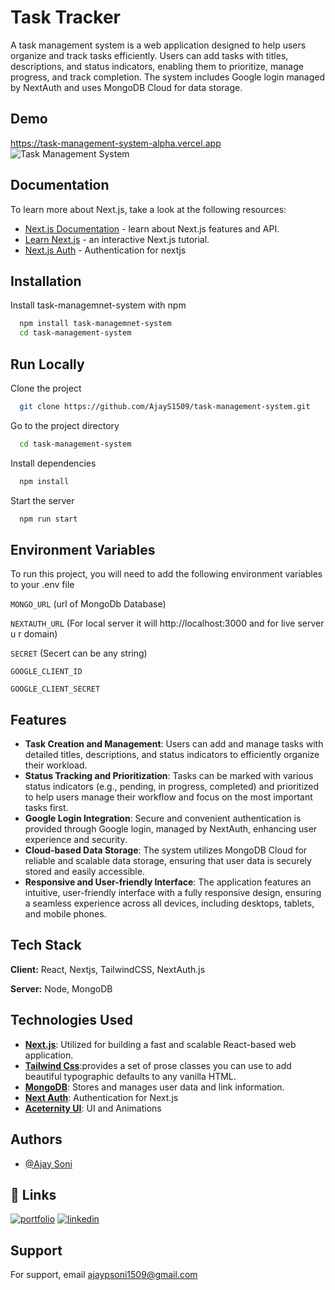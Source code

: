 
# Task Tracker

A task management system is a web application designed to help users organize and track tasks efficiently. Users can add tasks with titles, descriptions, and status indicators, enabling them to prioritize, manage progress, and track completion. The system includes Google login managed by NextAuth and uses MongoDB Cloud for data storage.


## Demo
https://task-management-system-alpha.vercel.app
![Task Management System](https://github.com/user-attachments/assets/674494a9-56ca-42c9-90e9-35367c82d3b6)

## Documentation
To learn more about Next.js, take a look at the following resources:

- [Next.js Documentation](https://nextjs.org/docs) - learn about Next.js features and API.
- [Learn Next.js](https://nextjs.org/learn) - an interactive Next.js tutorial.
- [Next.js Auth](https://next-auth.js.org/) - Authentication for nextjs



## Installation

Install task-managemnet-system with npm

```bash
  npm install task-managemnet-system
  cd task-management-system
```
    
## Run Locally

Clone the project

```bash
  git clone https://github.com/AjayS1509/task-management-system.git
```

Go to the project directory

```bash
  cd task-management-system
```

Install dependencies

```bash
  npm install
```

Start the server

```bash
  npm run start
```


## Environment Variables

To run this project, you will need to add the following environment variables to your .env file

`MONGO_URL` 
(url of MongoDb Database)

`NEXTAUTH_URL`
(For local server it will http://localhost:3000 and for live server u r domain)

`SECRET`
(Secert can be any string)

`GOOGLE_CLIENT_ID`

`GOOGLE_CLIENT_SECRET`

## Features

- **Task Creation and Management**: Users can add and manage tasks with detailed titles, descriptions, and status indicators to efficiently organize their workload.
- **Status Tracking and Prioritization**: Tasks can be marked with various status indicators (e.g., pending, in progress, completed) and prioritized to help users manage their workflow and focus on the most important tasks first.
-  **Google Login Integration**: Secure and convenient authentication is provided through Google login, managed by NextAuth, enhancing user experience and security.
- **Cloud-based Data Storage**: The system utilizes MongoDB Cloud for reliable and scalable data storage, ensuring that user data is securely stored and easily accessible.
- **Responsive and User-friendly Interface**: The application features an intuitive, user-friendly interface with a fully responsive design, ensuring a seamless experience across all devices, including desktops, tablets, and mobile phones.

## Tech Stack

**Client:** React, Nextjs, TailwindCSS, NextAuth.js

**Server:** Node, MongoDB


## Technologies Used
- [**Next.js**](https://nextjs.org): Utilized for building a fast and scalable React-based web application.
- [**Tailwind Css**](https://tailwindcss.com/):provides a set of prose classes you can use to add beautiful typographic defaults to any vanilla HTML.
- [**MongoDB**](https://www.mongodb.com/): Stores and manages user data and link information.
- [**Next Auth**](https://next-auth.js.org/): Authentication for Next.js
- [**Aceternity UI**](https://ui.aceternity.com/): UI and Animations
## Authors

- [@Ajay Soni](https://github.com/AjayS1509)


## 🔗 Links
[![portfolio](https://img.shields.io/badge/my_portfolio-000?style=for-the-badge&logo=ko-fi&logoColor=white)](https://portfolio-ajaysoni.vercel.app/)
[![linkedin](https://img.shields.io/badge/linkedin-0A66C2?style=for-the-badge&logo=linkedin&logoColor=white)](https://www.linkedin.com/in/ajaypsoni)


## Support

For support, email ajaypsoni1509@gmail.com

